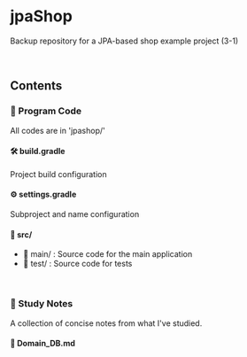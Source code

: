 # jpaShop
Backup repository for a JPA-based shop example project (3-1)

<br/>

## Contents
### 🧾 Program Code
All codes are in 'jpashop/'
#### 🛠️ build.gradle
Project build configuration
#### ⚙️ settings.gradle
Subproject and name configuration
#### 📁 src/
- 📁 main/ : Source code for the main application
- 📁 test/ : Source code for tests

<br/>

### 📝 Study Notes
A collection of concise notes from what I've studied.
#### 📘 Domain_DB.md
